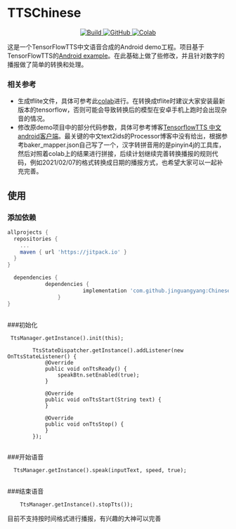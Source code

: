 # TTSChinese
<p align="center">
    <a href="https://github.com/tensorspeech/TensorFlowTTS/actions">
        <img alt="Build" src="https://github.com/tensorspeech/TensorFlowTTS/workflows/CI/badge.svg?branch=master">
    </a>
    <a href="https://github.com/tensorspeech/TensorFlowTTS/blob/master/LICENSE">
        <img alt="GitHub" src="https://img.shields.io/github/license/tensorspeech/TensorflowTTS?color=red">
    </a>
    <a href="https://colab.research.google.com/drive/1akxtrLZHKuMiQup00tzO2olCaN-y3KiD?usp=sharing">
        <img alt="Colab" src="https://colab.research.google.com/assets/colab-badge.svg">
    </a>
</p>

这是一个TensorFlowTTS中文语音合成的Android demo工程。项目基于TensorFlowTTS的[Android example](https://github.com/TensorSpeech/TensorFlowTTS/tree/master/examples/android)。在此基础上做了些修改，并且针对数字的播报做了简单的转换和处理。
### 相关参考
- 生成tflite文件，具体可参考此[colab](https://colab.research.google.com/drive/1Ma3MIcSdLsOxqOKcN1MlElncYMhrOg3J?usp=sharing#scrollTo=KCm6Oj7iLlu5)进行。在转换成tflite时建议大家安装最新版本的tensorflow，否则可能会导致转换后的模型在安卓手机上跑时会出现杂音的情况。
- 修改原demo项目中的部分代码参数，具体可参考博客[TensorflowTTS 中文android客户端](https://blog.csdn.net/ss182172633/article/details/109851660)。最关键的中文text2ids的Processor博客中没有给出，根据参考baker_mapper.json自己写了一个，汉字转拼音用的是pinyin4j的工具库，然后对照着colab上的结果进行拼接，后续计划继续完善转换播报的规则代码，例如2021/02/07的格式转换成日期的播报方式，也希望大家可以一起补充完善。

## 使用

### 添加依赖
```gradle
allprojects {
  repositories {
    ...
    maven { url 'https://jitpack.io' }
  }
}

  dependencies {
	        dependencies {
            	        implementation 'com.github.jinguangyang:ChineseTTS:1.0'
            	}
}

```

##
###初始化


```init
 TtsManager.getInstance().init(this);

        TtsStateDispatcher.getInstance().addListener(new OnTtsStateListener() {
            @Override
            public void onTtsReady() {
                speakBtn.setEnabled(true);
            }

            @Override
            public void onTtsStart(String text) {
            }

            @Override
            public void onTtsStop() {
            }
        });
```

## 

###开始语音

```speak
  TtsManager.getInstance().speak(inputText, speed, true);
```

##

###结束语音



```stop
    TtsManager.getInstance().stopTts());
```


目前不支持按时间格式进行播报，有兴趣的大神可以完善



